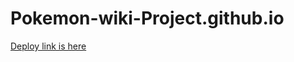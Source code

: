 # Pokemon-wiki-Project.github.io
[Deploy link is here](https://jaya-paliwal.github.io/Pokemon-wiki-Project.github.io/)

